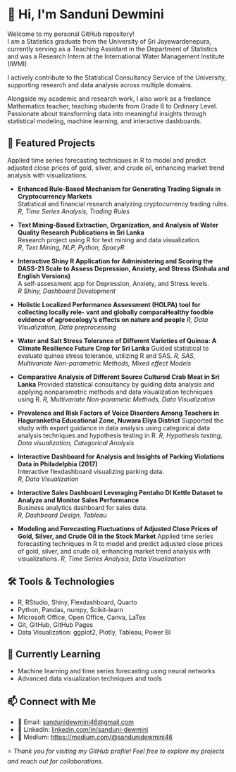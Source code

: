 # 👋 Hi, I'm Sanduni Dewmini

Welcome to my personal GitHub repository!  
I am a Statistics graduate from the University of Sri Jayewardenepura, currently serving as a Teaching Assistant in the Department of Statistics and was a Research Intern at the International Water Management Institute (IWMI).

I actively contribute to the Statistical Consultancy Service of the University, supporting research and data analysis across multiple domains.

Alongside my academic and research work, I also work as a freelance Mathematics teacher, teaching students from Grade 6 to Ordinary Level.
Passionate about transforming data into meaningful insights through statistical modeling, machine learning, and interactive dashboards.

## 📂 Featured Projects

Applied time series forecasting techniques in R to model and predict adjusted close prices of gold,
silver, and crude oil, enhancing market trend analysis with visualizations.


- **Enhanced Rule-Based Mechanism for Generating Trading Signals in Cryptocurrency Markets**  
  Statistical and financial research analyzing cryptocurrency trading rules.  
  *R, Time Series Analysis, Trading Rules*

- **Text Mining-Based Extraction, Organization, and Analysis of Water Quality Research
   Publications in Sri Lanka**  
  Research project using R for text mining and data visualization.  
  *R, Text Mining, NLP, Python, SpacyR*

- **Interactive Shiny R Application for Administering and Scoring the DASS-21 Scale to
  Assess Depression, Anxiety, and Stress (Sinhala and English Versions)**  
  A self-assessment app for Depression, Anxiety, and Stress levels.  
  *R Shiny, Dashboard Development*

- **Holistic Localized Performance Assessment (HOLPA) tool for collecting locally rele-
  vant and globally comparaHealthy foodble evidence of agroecology’s effects on nature
  and people**
  *R, Data Visualization, Data preprocessing*

- **Water and Salt Stress Tolerance of Different Varieties of Quinoa: A Climate Resilience Future Crop for Sri Lanka**
  Guided statistical to evaluate quinoa stress tolerance, utilizing R and SAS.
  *R, SAS, Multivariate Non-parametric Methods, Mixed effect Models*

- **Comparative Analysis of Different Source Cultured Crab Meat in Sri Lanka**
  Provided statistical consultancy by guiding data analysis and applying nonparametric methods and data visualization techniques using R.
  *R, Multivariate Non-parametic Methods, Data Visualization*

- **Prevalence and Risk Factors of Voice Disorders Among Teachers in Haguranketha Educational Zone, Nuwara Eliya District**
  Supported the study with expert guidance in data analysis using categorical data analysis techniques and hypothesis testing in R.
  *R, Hypothesis testing, Data visualization, Categorical Analysis*

- **Interactive Dashboard for Analysis and Insights of Parking Violations Data in
  Philadelphia (2017)**  
  Interactive flexdashboard visualizing parking data.  
  *R, Data Visualization*

- **Interactive Sales Dashboard Leveraging Pentaho DI Kettle Dataset to Analyze and
  Monitor Sales Performance**  
  Business analytics dashboard for sales data.  
  *R, Dashboard Design, Tableau*

- **Modeling and Forecasting Fluctuations of Adjusted Close Prices of Gold, Silver, and
  Crude Oil in the Stock Market**
  Applied time series forecasting techniques in R to model and predict adjusted close prices of gold,
  silver, and crude oil, enhancing market trend analysis with visualizations.
  *R, Time Series Analysis, Data Visualization*   


## 🛠️ Tools & Technologies

- R, RStudio, Shiny, Flexdashboard, Quarto  
- Python, Pandas, numpy, Scikit-learn  
- Microsoft Office, Open Office, Canva, LaTex  
- Git, GitHub, GitHub Pages  
- Data Visualization: ggplot2, Plotly, Tableau, Power BI

## 🧠 Currently Learning

- Machine learning and time series forecasting using neural networks
- Advanced data visualization techniques and tools

## 📫 Connect with Me

- 📧 Email: sandunidewmini46@gmail.com  
- 💼 LinkedIn: [linkedin.com/in/sanduni-dewmini](https://linkedin.com/in/sanduni-dewmini)
- 💼 Medium: https://medium.com/@sandunidewmini46

⭐ *Thank you for visiting my GitHub profile! Feel free to explore my projects and reach out for collaborations.*
  
